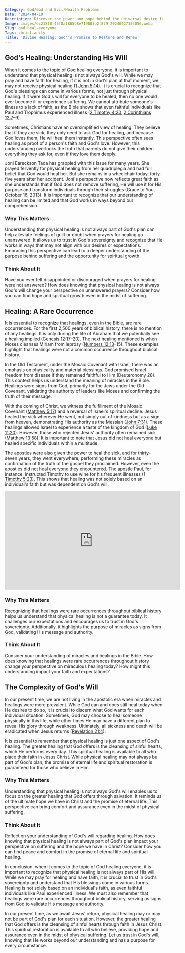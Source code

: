 ```yaml
---
Category: God/God and Evil/Health Problems
Date: '2024-04-10'
Description: Discover the power and hope behind the universal desire for divine healing as we explore the concept of God healing everyone in times of need. Explore the spiritual implications and profound impact this belief can have on individuals and communities.
Image: images/ec218f0f45f8af865b8e719003b2f879-20240927153056.webp
Slug: god-heal-everyone
Tags: christianity
Title: 'Divine Healing: God''s Promise to Restore and Renew'
---
```


## God's Healing: Understanding His Will

When it comes to the topic of God healing everyone, it is important to understand that physical healing is not always God's will. While we may pray and have faith for healing, if it is not in God's plan at that moment, we may not receive physical healing ([1 John 5:14](https://www.bibleref.com/1-John/5/1-John-5-14.html)). It is crucial to recognize that God's blessings can come in various forms, not just through physical healing. If it were God's will for everyone to be healed, then no one would ever become ill or experience suffering. We cannot attribute someone's illness to a lack of faith, as the Bible shows that even faithful individuals like Paul and Trophimus experienced illness ([2 Timothy 4:20](https://www.bibleref.com/2-Timothy/4/2-Timothy-4-20.html), [2 Corinthians 12:7](https://www.bibleref.com/2-Corinthians/12/2-Corinthians-12-7.html)–9).

Sometimes, Christians have an oversimplified view of healing. They believe that if they are sick, they only need to ask God for healing, and because God loves them, He will heal them instantly. This perspective often sees healing as proof of a person's faith and God's love. However, this understanding overlooks the truth that parents do not give their children everything they ask for, even if they love them deeply.

Joni Eareckson Tada has grappled with this issue for many years. She prayed fervently for physical healing from her quadriplegia and had full belief that God would heal her. But she remains in a wheelchair today, forty-five years after her accident. Joni's perspective now reflects great faith as she understands that if God does not remove suffering, He will use it for His purpose and transform individuals through their struggles (Grace to You, October 16, 2013). It is important to recognize that our understanding of healing can be limited and that God works in ways beyond our comprehension.

### Why This Matters
Understanding that physical healing is not always part of God's plan can help alleviate feelings of guilt or doubt when prayers for healing go unanswered. It allows us to trust in God's sovereignty and recognize that He works in ways that may not align with our desires or expectations. Embracing this perspective can lead to a deeper understanding of the purpose behind suffering and the opportunity for spiritual growth.

### Think About It
Have you ever felt disappointed or discouraged when prayers for healing were not answered? How does knowing that physical healing is not always God's will change your perspective on unanswered prayers? Consider how you can find hope and spiritual growth even in the midst of suffering.

## Healing: A Rare Occurrence

It is essential to recognize that healings, even in the Bible, are rare occurrences. For the first 2,500 years of biblical history, there is no mention of any healings. It is only during the life of Abraham that we potentially see a healing implied ([Genesis 12:17](https://www.bibleref.com/Genesis/12/Genesis-12-17.html)–20). The next healing mentioned is when Moses cleanses Miriam from leprosy ([Numbers 12:13](https://www.bibleref.com/Numbers/12/Numbers-12-13.html)–15). These examples highlight that healings were not a common occurrence throughout biblical history.

In the Old Testament, under the Mosaic Covenant with Israel, there was an emphasis on physicality and material blessings. God promised Israel freedom from disease if they remained faithful to Him (Deuteronomy 28). This context helps us understand the meaning of miracles in the Bible. Healings were signs from God, primarily for the Jews under the Old Covenant, validating the authority of leaders like Moses and confirming the truth of their message.

With the coming of Christ, we witness the fulfillment of the Mosaic Covenant ([Matthew 5:17](https://www.bibleref.com/Matthew/5/Matthew-5-17.html)) and a reversal of Israel's spiritual decline. Jesus healed the sick wherever He went, not simply out of kindness but as a sign from heaven, demonstrating His authority as the Messiah ([John 7:31](https://www.bibleref.com/John/7/John-7-31.html)). These healings allowed Israel to experience a taste of the kingdom of God ([Luke 11:20](https://www.bibleref.com/Luke/11/Luke-11-20.html)). However, those who rejected Jesus' authority often remained sick ([Matthew 13:58](https://www.bibleref.com/Matthew/13/Matthew-13-58.html)). It is important to note that Jesus did not heal everyone but healed specific individuals within a multitude.

The apostles were also given the power to heal the sick, and for thirty-seven years, they went everywhere, performing these miracles as confirmation of the truth of the gospel they proclaimed. However, even the apostles did not heal everyone they encountered. The apostle Paul, for instance, instructed Timothy to use wine for his frequent illnesses ([1 Timothy 5:23](https://www.bibleref.com/1-Timothy/5/1-Timothy-5-23.html)). This shows that healing was not solely based on an individual's faith but was dependent on God's will.


<iframe width="560" height="315" src="https://www.youtube.com/embed/AdQ7Oc5JPUc" frameborder="0" allow="autoplay; encrypted-media" allowfullscreen></iframe>


### Why This Matters
Recognizing that healings were rare occurrences throughout biblical history helps us understand that physical healing is not a guarantee today. It challenges our expectations and encourages us to trust in God's sovereignty. Additionally, it highlights the purpose of miracles as signs from God, validating His message and authority.

### Think About It
Consider your understanding of miracles and healings in the Bible. How does knowing that healings were rare occurrences throughout history change your perspective on miraculous healing today? How might this understanding impact your faith and expectations?

## The Complexity of God's Will

In our present time, we are not living in the apostolic era when miracles and healings were more prevalent. While God can and does still heal today when He desires to do so, it is crucial to discern what God wants for each individual situation. Sometimes, God may choose to heal someone physically in this life, while other times He may have a different plan to reveal His glory through weakness. Ultimately, all sickness and death will be eradicated when Jesus returns ([Revelation 21:4](https://www.bibleref.com/Revelation/21/Revelation-21-4.html)).

It is essential to remember that physical healing is just one aspect of God's healing. The greater healing that God offers is the cleansing of sinful hearts, which He performs every day. This spiritual healing is available to all who place their faith in Jesus Christ. While physical healing may not always be part of God's plan, the promise of eternal life and spiritual restoration is guaranteed for those who believe in Him.

### Why This Matters
Understanding that physical healing is not always God's will enables us to focus on the greater healing that God offers through salvation. It reminds us of the ultimate hope we have in Christ and the promise of eternal life. This perspective can bring comfort and assurance even in the midst of physical suffering.

### Think About It
Reflect on your understanding of God's will regarding healing. How does knowing that physical healing is not always part of God's plan impact your perspective on suffering and the hope we have in Christ? Consider how you can find peace and comfort in the promise of eternal life and spiritual healing.

In conclusion, when it comes to the topic of God healing everyone, it is important to recognize that physical healing is not always part of His will. While we may pray for healing and have faith, it is crucial to trust in God's sovereignty and understand that His blessings come in various forms. Healing is not solely based on an individual's faith, as even faithful individuals like Paul experienced illness. We must also remember that healings were rare occurrences throughout biblical history, serving as signs from God to validate His message and authority.

In our present time, as we await Jesus' return, physical healing may or may not be part of God's plan for each situation. However, the greater healing that God offers is the cleansing of sinful hearts through faith in Jesus Christ. This spiritual restoration is available to all who believe, providing hope and assurance even in the midst of physical suffering. Let us trust in God's will, knowing that He works beyond our understanding and has a purpose for every circumstance.
